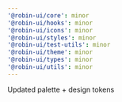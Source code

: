 ```yaml
---
'@robin-ui/core': minor
'@robin-ui/hooks': minor
'@robin-ui/icons': minor
'@robin-ui/styles': minor
'@robin-ui/test-utils': minor
'@robin-ui/theme': minor
'@robin-ui/types': minor
'@robin-ui/utils': minor
---
```


Updated palette + design tokens
